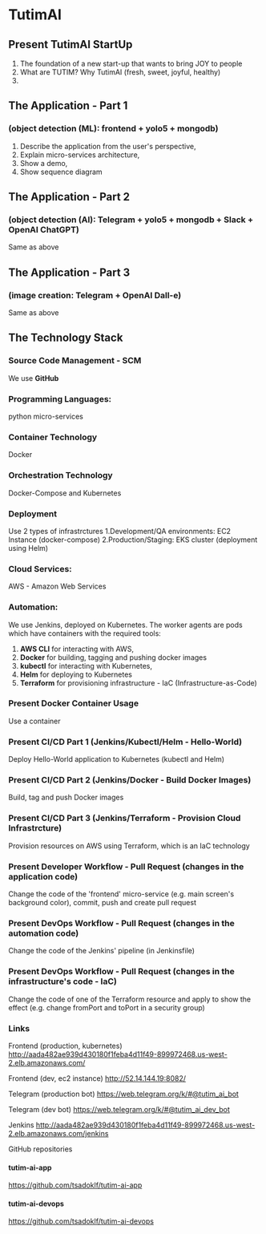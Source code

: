# TutimAI

## Present TutimAI StartUp
1. The foundation of a new start-up that wants to bring JOY to people
2. What are TUTIM? Why TutimAI (fresh, sweet, joyful, healthy)
3. 

## The Application - Part 1 
### (object detection (ML): frontend + yolo5 + mongodb)
1. Describe the application from the user's perspective, 
2. Explain micro-services architecture, 
3. Show a demo, 
4. Show sequence diagram

## The Application - Part 2 
### (object detection (AI): Telegram + yolo5 + mongodb + Slack + OpenAI ChatGPT)
Same as above

## The Application - Part 3
### (image creation: Telegram + OpenAI Dall-e)
Same as above

## The Technology Stack

### Source Code Management - SCM
We use **GitHub** 
### Programming Languages: 
python micro-services

### Container Technology
Docker

### Orchestration Technology
Docker-Compose and Kubernetes

### Deployment
Use 2 types of infrastrctures
1.Development/QA environments: EC2 Instance (docker-compose)
2.Production/Staging: EKS cluster (deployment using Helm)

### Cloud Services: 
AWS - Amazon Web Services

### Automation: 
We use Jenkins, deployed on Kubernetes. The worker agents are pods which have containers with the required tools:

1. **AWS CLI** for interacting with AWS, 
2. **Docker** for building, tagging and pushing docker images
2. **kubectl** for interacting with Kubernetes, 
3. **Helm** for deploying to Kubernetes
4. **Terraform** for provisioning infrastructure - IaC (Infrastructure-as-Code)

### Present Docker Container Usage
Use a container 

### Present CI/CD Part 1 (Jenkins/Kubectl/Helm - Hello-World)
Deploy Hello-World application to Kubernetes (kubectl and Helm)

### Present CI/CD Part 2 (Jenkins/Docker - Build Docker Images)
Build, tag and push Docker images

### Present CI/CD Part 3 (Jenkins/Terraform - Provision Cloud Infrastrcture)
Provision resources on AWS using Terraform, which is an IaC technology

### Present Developer Workflow - Pull Request (changes in the application code)
Change the code of the 'frontend' micro-service (e.g. main screen's background color), commit, push and create pull request 

### Present DevOps Workflow - Pull Request (changes in the automation code)
Change the code of the Jenkins' pipeline (in Jenkinsfile)

### Present DevOps Workflow - Pull Request (changes in the infrastructure's code - IaC)
Change the code of one of the Terraform resource and apply to show the effect (e.g. change fromPort and toPort in a security group)

### Links
Frontend (production, kubernetes)
http://aada482ae939d430180f1feba4d11f49-899972468.us-west-2.elb.amazonaws.com/

Frontend (dev, ec2 instance)
http://52.14.144.19:8082/

Telegram (production bot)
https://web.telegram.org/k/#@tutim_ai_bot

Telegram (dev bot)
https://web.telegram.org/k/#@tutim_ai_dev_bot


Jenkins
http://aada482ae939d430180f1feba4d11f49-899972468.us-west-2.elb.amazonaws.com/jenkins

GitHub repositories

#### tutim-ai-app
https://github.com/tsadoklf/tutim-ai-app

#### tutim-ai-devops
https://github.com/tsadoklf/tutim-ai-devops





